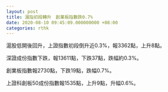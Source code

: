 ```yaml
---
layout: post
title: 滬指初段轉升　創業板指數跌0.7%
date: 2020-08-10 09:45:09.000000000 +08:00
categories: rthk
---
```


滬股低開後回升，上證指數初段倒升近0.3%，報3362點，上升8點。

深證成份指數下跌，報13611點，下跌37點，跌幅約0.3%。

創業板指數報2730點，下跌19點，跌幅0.7%。

上證科創板50成份指數報1535點，上升9點，升幅0.6%。
